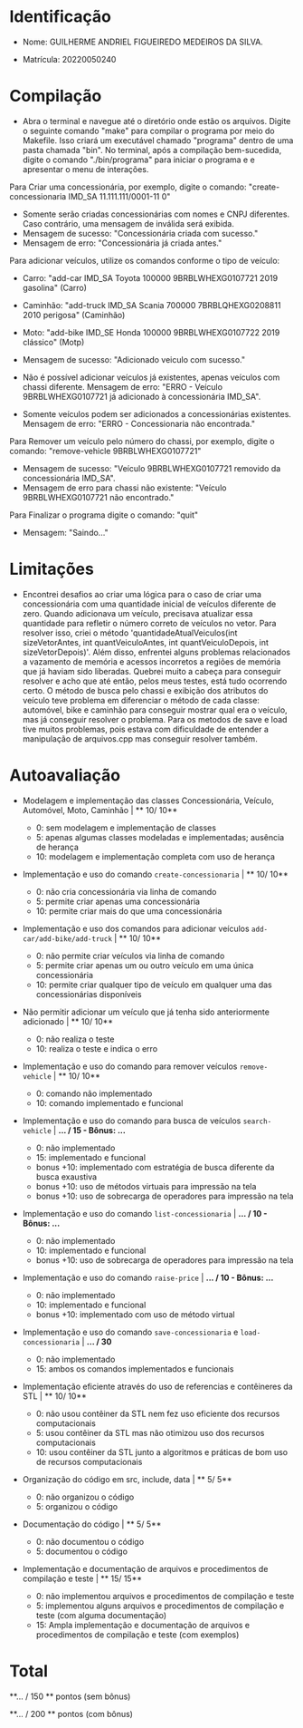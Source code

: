
# Identificação

* Nome: GUILHERME ANDRIEL FIGUEIREDO MEDEIROS DA SILVA.

* Matrícula: 20220050240
  
# Compilação  

* Abra o terminal e navegue até o diretório onde estão os arquivos. Digite o seguinte comando "make" para compilar o programa por meio do Makefile. Isso criará um executável chamado "programa" dentro de uma pasta chamada "bin". No terminal, após a compilação bem-sucedida, digite o comando "./bin/programa" para iniciar o programa e e apresentar o menu de interações. 

Para Criar uma concessionária, por exemplo, digite o comando: 
"create-concessionaria IMD_SA 11.111.111/0001-11 0"

- Somente serão criadas concessionárias com nomes e CNPJ diferentes. Caso contrário, uma mensagem de inválida será exibida.
- Mensagem de sucesso: "Concessionária criada com sucesso."
- Mensagem de erro: "Concessionária já criada antes."

Para adicionar veículos, utilize os comandos conforme o tipo de veículo:
- Carro: "add-car IMD_SA Toyota 100000 9BRBLWHEXG0107721 2019 gasolina" (Carro)
- Caminhão: "add-truck IMD_SA Scania 700000 7BRBLQHEXG0208811 2010 perigosa" (Caminhão)
- Moto: "add-bike IMD_SE Honda 100000 9BRBLWHEXG0107722 2019 clássico" (Motp)

- Mensagem de sucesso: "Adicionado veiculo com sucesso."
- Não é possível adicionar veículos já existentes, apenas veículos com chassi diferente. Mensagem de erro: "ERRO - Veículo 9BRBLWHEXG0107721 já adicionado à concessionária IMD_SA".
- Somente veículos podem ser adicionados a concessionárias existentes. Mensagem de erro: "ERRO - Concessionaria não encontrada."

Para Remover um veículo pelo número do chassi, por exemplo, digite o comando: "remove-vehicle 9BRBLWHEXG0107721"

- Mensagem de sucesso: "Veículo 9BRBLWHEXG0107721 removido da concessionária IMD_SA".
- Mensagem de erro para chassi não existente: "Veículo 9BRBLWHEXG0107721 não encontrado."

Para Finalizar o programa digite o comando: "quit"

- Mensagem: "Saindo..."


# Limitações

* Encontrei desafios ao criar uma lógica para o caso de criar uma concessionária com uma quantidade inicial de veículos diferente de zero. Quando adicionava um veículo, precisava atualizar essa quantidade para refletir o número correto de veículos no vetor. Para resolver isso, criei o método 'quantidadeAtualVeiculos(int sizeVetorAntes, int quantVeiculoAntes, int quantVeiculoDepois, int sizeVetorDepois)'. Além disso, enfrentei alguns problemas relacionados a vazamento de memória e acessos incorretos a regiões de memória que já haviam sido liberadas. Quebrei muito a cabeça para conseguir resolver e acho que até então, pelos meus testes, está tudo ocorrendo certo. O método de busca pelo chassi e exibição dos atributos do veículo teve problema em diferenciar o método de cada classe: automóvel, bike e caminhão para conseguir mostrar qual era o veículo, mas já conseguir resolver o problema. Para os metodos de save e load tive muitos problemas, pois estava com dificuldade de entender a manipulação de arquivos.cpp mas conseguir resolver também. 
   
# Autoavaliação

- Modelagem e implementação das classes Concessionária, Veículo, Automóvel, Moto, Caminhão | ** 10/ 10**
  - 0: sem modelagem e implementação de classes
  - 5: apenas algumas classes modeladas e implementadas; ausência de herança
  - 10: modelagem e implementação completa com uso de herança
  
- Implementação e uso do comando `create-concessionaria` | ** 10/ 10**
  - 0: não cria concessionária via linha de comando 
  - 5: permite criar apenas uma concessionária
  - 10: permite criar mais do que uma concessionária
  
- Implementação e uso dos comandos para adicionar veículos `add-car/add-bike/add-truck` | ** 10/ 10**
  - 0: não permite criar veículos via linha de comando
  - 5: permite criar apenas um ou outro veículo em uma única concessionária
  - 10: permite criar qualquer tipo de veículo em qualquer uma das concessionárias disponíveis

- Não permitir adicionar um veículo que já tenha sido anteriormente adicionado | ** 10/ 10**
  - 0: não realiza o teste
  - 10: realiza o teste e indica o erro  

- Implementação e uso do comando para remover veículos `remove-vehicle` | ** 10/ 10**
  - 0: comando não implementado
  - 10: comando implementado e funcional

- Implementação e uso do comando para busca de veículos `search-vehicle` | **... / 15 - Bônus: ...**
  - 0: não implementado
  - 15: implementado e funcional
  - bonus +10: implementado com estratégia de busca diferente da busca exaustiva
  - bonus +10: uso de métodos virtuais para impressão na tela
  - bonus +10: uso de sobrecarga de operadores para impressão na tela

- Implementação e uso do comando `list-concessionaria` | **... / 10 - Bônus: ...**
  - 0: não implementado
  - 10: implementado e funcional   
  - bonus +10: uso de sobrecarga de operadores para impressão na tela

- Implementação e uso do comando `raise-price` | **... / 10 - Bônus: ...**
  - 0: não implementado
  - 10: implementado e funcional 
  - bonus +10: implementado com uso de método virtual

- Implementação e uso do comando `save-concessionaria` e `load-concessionaria` | **... / 30**
  - 0: não implementado
  - 15: ambos os comandos implementados e funcionais
  
- Implementação eficiente através do uso de referencias e contêineres da STL | ** 10/ 10**
  - 0: não usou contêiner da STL nem fez uso eficiente dos recursos computacionais
  - 5: usou contêiner da STL mas não otimizou uso dos recursos computacionais
  - 10: usou contêiner da STL junto a algoritmos e práticas de bom uso de recursos computacionais
  
- Organização do código em src, include, data | ** 5/ 5**
  - 0: não organizou o código
  - 5: organizou o código 
  
- Documentação do código | ** 5/ 5**
  - 0: não documentou o código
  - 5: documentou o código 
  
- Implementação e documentação de arquivos e procedimentos de compilação e teste | ** 15/ 15**
  - 0: não implementou arquivos e procedimentos de compilação e teste
  - 5: implementou alguns arquivos e procedimentos de compilação e teste (com alguma documentação) 
  - 15: Ampla implementação e documentação de arquivos e procedimentos de compilação e teste (com exemplos)
 
 # Total
 
 **... / 150 ** pontos (sem bônus)
 
 **... / 200 ** pontos (com bônus)
